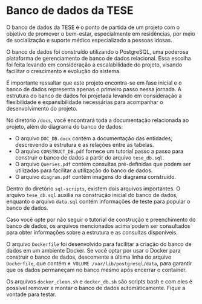# Banco de dados da TESE

O banco de dados da TESE é o ponto de partida de um projeto com o objetivo de promover o bem-estar, especialmente em residências, por meio de socialização e suporte médico especializado a pessoas idosas.

O banco de dados foi construído utilizando o PostgreSQL, uma poderosa plataforma de gerenciamento de banco de dados relacional. Essa escolha foi feita levando em consideração a escalabilidade do projeto, visando facilitar o crescimento e evolução do sistema.

É importante ressaltar que este projeto encontra-se em fase inicial e o banco de dados representa apenas o primeiro passo nessa jornada. A estrutura do banco de dados foi projetada levando em consideração a flexibilidade e expansibilidade necessárias para acompanhar o desenvolvimento do projeto.

No diretório `/docs`, você encontrará toda a documentação relacionada ao projeto, além do diagrama do banco de dados:
- O arquivo `DOC_DB.docx` contém a documentação das entidades, descrevendo a estrutura e as relações entre as tabelas.
- O arquivo `CONSTRUCT_DB.pdf` fornece um tutorial passo a passo para construir o banco de dados a partir do arquivo `tese_db.sql`.
- O arquivo `Queries.pdf` contém consultas pré-definidas que podem ser utilizadas para facilitar a utilização do banco de dados.
- O arquivo `diagram.pdf` contém imagens do diagrama construído.

Dentro do diretório `sql-scripts`, existem dois arquivos importantes. O arquivo `tese_db.sql` auxilia na construção inicial do banco de dados, enquanto o arquivo `data.sql` contém informações de teste para popular o banco de dados.

Caso você opte por não seguir o tutorial de construção e preenchimento do banco de dados, os arquivos mencionados acima podem ser consultados para obter informações sobre a estrutura e as consultas disponíveis.

O arquivo `Dockerfile` foi desenvolvido para facilitar a criação do banco de dados em um ambiente Docker. Se você optar por usar o Docker para construir o banco de dados, descomente a última linha do arquivo `Dockerfile`, que contém `# VOLUME /var/lib/postgresql/data`, para garantir que os dados permaneçam no banco mesmo após encerrar o container.

Os arquivos `docker_clean.sh` e `docker_db.sh` são scripts bash e com eles é possível remover e montar o banco de dados automáticamente. Fique a vontade para testar.